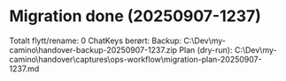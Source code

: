 # Migration done (20250907-1237)
Totalt flytt/rename: 0
ChatKeys berørt: 
Backup: C:\Dev\my-camino\handover-backup-20250907-1237.zip
Plan (dry-run): C:\Dev\my-camino\handover\captures\ops-workflow\migration-plan-20250907-1237.md
